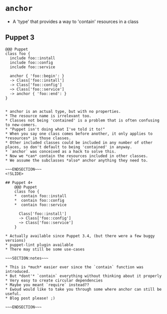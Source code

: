 <!SLIDE>
# `anchor`

* A 'type' that provides a way to 'contain' resources in a class

## Puppet 3
    @@@ Puppet
    class foo {
      include foo::install
      include foo::config
      include foo::service

      anchor { 'foo::begin': }
      -> Class['foo::install']
      -> Class['foo::config']
      ~> Class['foo::service']
      -> anchor { 'foo::end': }
    }

~~~SECTION:notes~~~

* anchor is an actual type, but with no properties.
* The resource name is irrelevant too.
* Classes not being 'contained' is a problem that is often confusing to new-comers.
* "Puppet isn't doing what I've told it to!"
* When you say one class comes before another, it only applies to *resources* in those classes.
* Other included classes could be included in any number of other places, so don't default to being 'contained' in anyway.
* `anchor` was conceived as a hack to solve this.
* Now we *can* contain the resources included in other classes.
* We assume the subclasses *also* anchor anything they need to.

~~~ENDSECTION~~~
<!SLIDE>

## Puppet 4+
    @@@ Puppet
    class foo {
    *  contain foo::install
    *  contain foo::config
    *  contain foo::service

      Class['foo::install']
      -> Class['foo::config']
      ~> Class['foo::service']
    }

* Actually available since Puppet 3.4, (but there were a few buggy versions)
* puppet-lint plugin available
* There may still be some use-cases

~~~SECTION:notes~~~

* This is *much* easier ever since the `contain` function was introduced.
* But *dont'* `contain` everything without thinking about it properly
* Very easy to create circular dependencies
* Maybe you meant `require` instead??
* Ewoud would like to take you through some where anchor can still be useful.
* Blog post please! ;)

~~~ENDSECTION~~~
